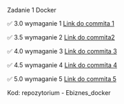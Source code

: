 Zadanie 1 Docker

✅ 3.0 wymaganie 1 [Link do commita 1](https://github.com/MichalWilk45/Ebiznes_Docker/commit/08fa79716cfa8a668d458de8e8a6f5df2307b48a)

✅ 3.5 wymaganie 2 [Link do commita2](https://github.com/MichalWilk45/Ebiznes_Docker/commit/08fa79716cfa8a668d458de8e8a6f5df2307b48a)

✅ 4.0 wymaganie 3 [Link do commita 3](https://github.com/MichalWilk45/Ebiznes_Docker/commit/08fa79716cfa8a668d458de8e8a6f5df2307b48a)

✅  4.5 wymaganie 4 [Link do commita 4](https://github.com/MichalWilk45/Ebiznes_Docker/commit/08fa79716cfa8a668d458de8e8a6f5df2307b48a)

✅  5.0 wymaganie 5 [Link do commita 5](https://github.com/MichalWilk45/Ebiznes_Docker/commit/08fa79716cfa8a668d458de8e8a6f5df2307b48a)

Kod: repozytorium - Ebiznes_docker
